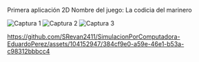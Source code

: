 Primera aplicación 2D 
Nombre del juego: La codicia del marinero

![Captura 1](https://github.com/SRevan2411/SimulacionPorComputadora-EduardoPerez/blob/main/Capturas/Práctica7/Captura1.jpg)
![Captura 2](https://github.com/SRevan2411/SimulacionPorComputadora-EduardoPerez/blob/main/Capturas/Práctica7/Captura2.jpg)
![Captura 3](https://github.com/SRevan2411/SimulacionPorComputadora-EduardoPerez/blob/main/Capturas/Práctica7/Captura3.jpg)



https://github.com/SRevan2411/SimulacionPorComputadora-EduardoPerez/assets/104152947/384cf9e0-a59e-46e1-b53a-c98312bbbcc4


